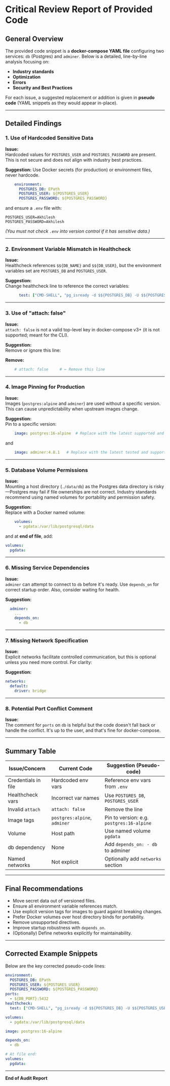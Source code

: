 # Critical Review Report of Provided Code

## General Overview

The provided code snippet is a **docker-compose YAML file** configuring two services: `db` (Postgres) and `adminer`. Below is a detailed, line-by-line analysis focusing on:
- **Industry standards**
- **Optimization**
- **Errors**
- **Security and Best Practices**

For each issue, a suggested replacement or addition is given in **pseudo code** (YAML snippets as they would appear in-place).

---

## Detailed Findings

### 1. **Use of Hardcoded Sensitive Data**

**Issue:**  
Hardcoded values for `POSTGRES_USER` and `POSTGRES_PASSWORD` are present. This is not secure and does not align with industry best practices.

**Suggestion:**
Use Docker secrets (for production) or environment files, never hardcode.

```yaml
    environment:
      POSTGRES_DB: EPath
      POSTGRES_USER: ${POSTGRES_USER}
      POSTGRES_PASSWORD: ${POSTGRES_PASSWORD}
```
and ensure a `.env` file with:
```
POSTGRES_USER=Akhilesh
POSTGRES_PASSWORD=Akhilesh
```
*(You must not check `.env` into version control if it has sensitive data.)*

---

### 2. **Environment Variable Mismatch in Healthcheck**

**Issue:**  
Healthcheck references `$${DB_NAME}` and `$${DB_USER}`, but the environment variables set are `POSTGRES_DB` and `POSTGRES_USER`.

**Suggestion:**  
Change healthcheck line to reference the correct variables:

```yaml
      test: ["CMD-SHELL", "pg_isready -d $${POSTGRES_DB} -U $${POSTGRES_USER}"]
```

---

### 3. **Use of "attach: false"**

**Issue:**  
`attach: false` is not a valid top-level key in docker-compose v3+ (it is not supported; meant for the CLI).

**Suggestion:**  
Remove or ignore this line:

**Remove:**  
```yaml
    # attach: false     # ← Remove this line
```

---

### 4. **Image Pinning for Production**

**Issue:**  
Images (`postgres:alpine` and `adminer`) are used without a specific version. This can cause unpredictability when upstream images change.

**Suggestion:**  
Pin to a specific version:

```yaml
    image: postgres:16-alpine  # Replace with the latest supported and tested version
```
and
```yaml
    image: adminer:4.8.1   # Replace with the latest tested and supported version
```

---

### 5. **Database Volume Permissions**

**Issue:**  
Mounting a host directory (`./data/db`) as the Postgres data directory is risky—Postgres may fail if file ownerships are not correct. Industry standards recommend using named volumes for portability and permission safety.

**Suggestion:**  
Replace with a Docker named volume:

```yaml
    volumes:
      - pgdata:/var/lib/postgresql/data
```
and at **end of file**, add:
```yaml
volumes:
  pgdata:
```

---

### 6. **Missing Service Dependencies**

**Issue:**  
`adminer` can attempt to connect to `db` before it's ready. Use `depends_on` for correct startup order. Also, consider waiting for health.

**Suggestion:**
```yaml
  adminer:
    ...
    depends_on:
      - db
```

---

### 7. **Missing Network Specification**

**Issue:**  
Explicit networks facilitate controlled communication, but this is optional unless you need more control. For clarity:

**Suggestion:**
```yaml
networks:
  default:
    driver: bridge
```

---

### 8. **Potential Port Conflict Comment**

**Issue:**  
The comment for `ports` on `db` is helpful but the code doesn't fall back or handle the conflict. It's up to the user, and that's fine for docker-compose.

---

## Summary Table

| Issue/Concern         | Current Code              | Suggestion (Pseudo-code)                                       |
|-----------------------|--------------------------|----------------------------------------------------------------|
| Credentials in file   | Hardcoded env vars       | Reference env vars from `.env`                                 |
| Healthcheck vars      | Incorrect var names      | Use `POSTGRES_DB`, `POSTGRES_USER`                            |
| Invalid `attach`      | `attach: false`          | Remove the line                                                |
| Image tags            | `postgres:alpine`, `adminer` | Pin to version: e.g. `postgres:16-alpine`                      |
| Volume                | Host path                | Use named volume `pgdata`                                      |
| db dependency         | None                     | Add `depends_on: - db` to adminer                              |
| Named networks        | Not explicit             | Optionally add `networks` section                              |

---

## Final Recommendations

- Move secret data out of versioned files.
- Ensure all environment variable references match.
- Use explicit version tags for images to guard against breaking changes.
- Prefer Docker volumes over host directory binds for portability.
- Remove unsupported directives.
- Improve startup robustness with `depends_on`.
- (Optionally) Define networks explicitly for maintainability.

---

## Corrected Example Snippets

Below are the key corrected pseudo-code lines:

```yaml
environment:
  POSTGRES_DB: EPath
  POSTGRES_USER: ${POSTGRES_USER}
  POSTGRES_PASSWORD: ${POSTGRES_PASSWORD}
ports:
  - ${DB_PORT}:5432
healthcheck:
  test: ["CMD-SHELL", "pg_isready -d $${POSTGRES_DB} -U $${POSTGRES_USER}"]

volumes:
  - pgdata:/var/lib/postgresql/data

image: postgres:16-alpine

depends_on:
  - db

# At file end:
volumes:
  pgdata:
```

---

**End of Audit Report**
